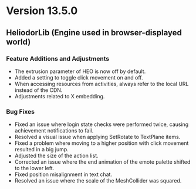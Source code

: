 # Version 13.5.0

## HeliodorLib (Engine used in browser-displayed world)

### Feature Additions and Adjustments
- The extrusion parameter of HEO is now off by default.
- Added a setting to toggle click movement on and off.
- When accessing resources from activities, always refer to the local URL instead of the CDN.
- Adjustments related to X embedding.

### Bug Fixes
- Fixed an issue where login state checks were performed twice, causing achievement notifications to fail.
- Resolved a visual issue when applying SetRotate to TextPlane items.
- Fixed a problem where moving to a higher position with click movement resulted in a big jump.
- Adjusted the size of the action list.
- Corrected an issue where the end animation of the emote palette shifted to the lower left.
- Fixed position misalignment in text chat.
- Resolved an issue where the scale of the MeshCollider was squared.